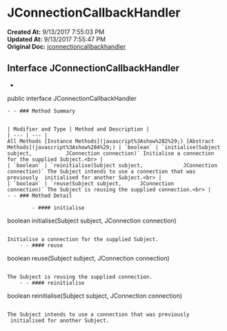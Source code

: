 # JConnectionCallbackHandler

**Created At:** 9/13/2017 7:55:03 PM  
**Updated At:** 9/13/2017 7:55:47 PM  
**Original Doc:** [jconnectioncallbackhandler](https://docs.jbase.com/39719-archive/jconnectioncallbackhandler)  


## Interface JConnectionCallbackHandler

- ```
public interface JConnectionCallbackHandler
```
- - ### Method Summary


| Modifier and Type | Method and Description |
| --- | --- |
All Methods [Instance Methods](javascript%3Ashow%282%29;) [Abstract Methods](javascript%3Ashow%284%29;) | `boolean` | `initialise(Subject subject,           JConnection connection)` Initialise a connection for the supplied Subject.<br> |
| `boolean` | `reinitialise(Subject subject,             JConnection connection)` The Subject intends to use a connection that was previously  initialised for another Subject.<br> |
| `boolean` | `reuse(Subject subject,      JConnection connection)` The Subject is reusing the supplied connection.<br> |
- - ### Method Detail
 
        - #### initialise

```
boolean initialise(Subject subject,                    JConnection connection)
```

Initialise a connection for the supplied Subject.
    - - #### reuse

```
boolean reuse(Subject subject,               JConnection connection)
```

The Subject is reusing the supplied connection.
    - - #### reinitialise

```
boolean reinitialise(Subject subject,                      JConnection connection)
```

The Subject intends to use a connection that was previously  initialised for another Subject.

